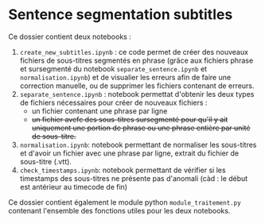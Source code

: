 # Sentence segmentation subtitles

Ce dossier contient deux notebooks : 
1. `create_new_subtitles.ipynb` : ce code permet de créer des nouveaux fichiers de sous-titres segmentés en phrase (grâce aux fichiers phrase et sursegmenté du notebook `separate_sentence.ipynb` et `normalisation.ipynb`) et de visualier les erreurs afin de faire une correction manuelle, ou de supprimer les fichiers contenant de erreurs. 
2. `separate_sentence.ipynb` : notebook permettat d'obtenir les deux types de fichiers nécessaires pour créer de nouveaux fichiers :
    - un fichier contenant une phrase par ligne
    - <s> un fichier avefc des sous-titres sursegmenté pour qu'il y ait uniquement une portion de phrase ou une phrase entière par unité de sous-titre. </s>
3. `normalisation.ipynb`: notebook permettant de normaliser les sous-titres et d'avoir un fichier avec une phrase par ligne, extrait du fichier de sous-titre (.vtt).
4. `check_timestamps.ipynb`: notebook permettant de vérifier si les timestamps des sous-titres ne présente pas d'anomali (càd : le début est antérieur au timecode de fin)

Ce dossier contient également le module python `module_traitement.py` contenant l'ensemble des fonctions utiles pour les deux notebooks. 